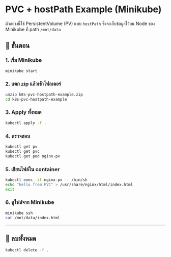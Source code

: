 # PVC + hostPath Example (Minikube)

ตัวอย่างนี้ใช้ PersistentVolume (PV) แบบ `hostPath` ซึ่งจะเก็บข้อมูลไว้บน Node ของ Minikube ที่ path `/mnt/data`

## 🔧 ขั้นตอน

### 1. เริ่ม Minikube
```bash
minikube start
```

### 2. แตก zip แล้วเข้าโฟลเดอร์
```bash
unzip k8s-pvc-hostpath-example.zip
cd k8s-pvc-hostpath-example
```

### 3. Apply ทั้งหมด
```bash
kubectl apply -f .
```

### 4. ตรวจสอบ
```bash
kubectl get pv
kubectl get pvc
kubectl get pod nginx-pv
```

### 5. เขียนไฟล์ใน container
```bash
kubectl exec -it nginx-pv -- /bin/sh
echo "hello from PVC" > /usr/share/nginx/html/index.html
exit
```

### 6. ดูไฟล์จาก Minikube
```bash
minikube ssh
cat /mnt/data/index.html
```

---

## 🧹 ลบทั้งหมด
```bash
kubectl delete -f .
```

